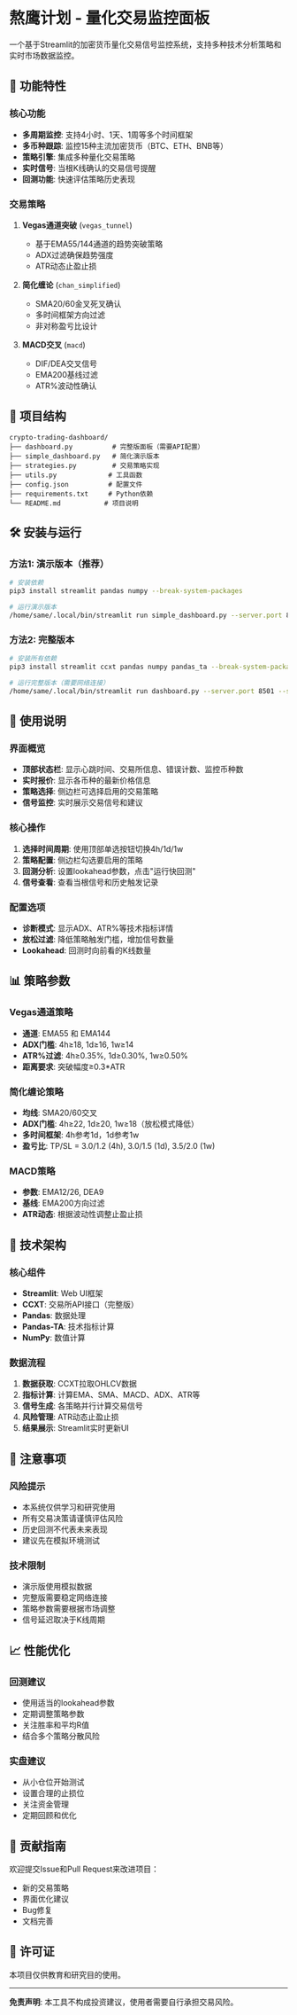 # 熬鹰计划 - 量化交易监控面板

一个基于Streamlit的加密货币量化交易信号监控系统，支持多种技术分析策略和实时市场数据监控。

## 🚀 功能特性

### 核心功能
- **多周期监控**: 支持4小时、1天、1周等多个时间框架
- **多币种跟踪**: 监控15种主流加密货币（BTC、ETH、BNB等）
- **策略引擎**: 集成多种量化交易策略
- **实时信号**: 当根K线确认的交易信号提醒
- **回测功能**: 快速评估策略历史表现

### 交易策略
1. **Vegas通道突破** (`vegas_tunnel`)
   - 基于EMA55/144通道的趋势突破策略
   - ADX过滤确保趋势强度
   - ATR动态止盈止损

2. **简化缠论** (`chan_simplified`)
   - SMA20/60金叉死叉确认
   - 多时间框架方向过滤
   - 非对称盈亏比设计

3. **MACD交叉** (`macd`)
   - DIF/DEA交叉信号
   - EMA200基线过滤
   - ATR%波动性确认

## 📁 项目结构

```
crypto-trading-dashboard/
├── dashboard.py          # 完整版面板（需要API配置）
├── simple_dashboard.py   # 简化演示版本
├── strategies.py         # 交易策略实现
├── utils.py             # 工具函数
├── config.json          # 配置文件
├── requirements.txt     # Python依赖
└── README.md           # 项目说明
```

## 🛠️ 安装与运行

### 方法1: 演示版本（推荐）
```bash
# 安装依赖
pip3 install streamlit pandas numpy --break-system-packages

# 运行演示版本
/home/same/.local/bin/streamlit run simple_dashboard.py --server.port 8501 --server.address 0.0.0.0
```

### 方法2: 完整版本
```bash
# 安装所有依赖
pip3 install streamlit ccxt pandas numpy pandas_ta --break-system-packages

# 运行完整版本（需要网络连接）
/home/same/.local/bin/streamlit run dashboard.py --server.port 8501 --server.address 0.0.0.0
```

## 🎯 使用说明

### 界面概览
- **顶部状态栏**: 显示心跳时间、交易所信息、错误计数、监控币种数
- **实时报价**: 显示各币种的最新价格信息
- **策略选择**: 侧边栏可选择启用的交易策略
- **信号监控**: 实时展示交易信号和建议

### 核心操作
1. **选择时间周期**: 使用顶部单选按钮切换4h/1d/1w
2. **策略配置**: 侧边栏勾选要启用的策略
3. **回测分析**: 设置lookahead参数，点击"运行快回测"
4. **信号查看**: 查看当根信号和历史触发记录

### 配置选项
- **诊断模式**: 显示ADX、ATR%等技术指标详情
- **放松过滤**: 降低策略触发门槛，增加信号数量
- **Lookahead**: 回测时向前看的K线数量

## 📊 策略参数

### Vegas通道策略
- **通道**: EMA55 和 EMA144
- **ADX门槛**: 4h≥18, 1d≥16, 1w≥14
- **ATR%过滤**: 4h≥0.35%, 1d≥0.30%, 1w≥0.50%
- **距离要求**: 突破幅度≥0.3*ATR

### 简化缠论策略
- **均线**: SMA20/60交叉
- **ADX门槛**: 4h≥22, 1d≥20, 1w≥18（放松模式降低）
- **多时间框架**: 4h参考1d，1d参考1w
- **盈亏比**: TP/SL = 3.0/1.2 (4h), 3.0/1.5 (1d), 3.5/2.0 (1w)

### MACD策略
- **参数**: EMA12/26, DEA9
- **基线**: EMA200方向过滤
- **ATR动态**: 根据波动性调整止盈止损

## 🔧 技术架构

### 核心组件
- **Streamlit**: Web UI框架
- **CCXT**: 交易所API接口（完整版）
- **Pandas**: 数据处理
- **Pandas-TA**: 技术指标计算
- **NumPy**: 数值计算

### 数据流程
1. **数据获取**: CCXT拉取OHLCV数据
2. **指标计算**: 计算EMA、SMA、MACD、ADX、ATR等
3. **信号生成**: 各策略并行计算交易信号
4. **风险管理**: ATR动态止盈止损
5. **结果展示**: Streamlit实时更新UI

## 🚨 注意事项

### 风险提示
- 本系统仅供学习和研究使用
- 所有交易决策请谨慎评估风险
- 历史回测不代表未来表现
- 建议先在模拟环境测试

### 技术限制
- 演示版使用模拟数据
- 完整版需要稳定网络连接
- 策略参数需要根据市场调整
- 信号延迟取决于K线周期

## 📈 性能优化

### 回测建议
- 使用适当的lookahead参数
- 定期调整策略参数
- 关注胜率和平均R值
- 结合多个策略分散风险

### 实盘建议
- 从小仓位开始测试
- 设置合理的止损位
- 关注资金管理
- 定期回顾和优化

## 🤝 贡献指南

欢迎提交Issue和Pull Request来改进项目：
- 新的交易策略
- 界面优化建议
- Bug修复
- 文档完善

## 📄 许可证

本项目仅供教育和研究目的使用。

---

**免责声明**: 本工具不构成投资建议，使用者需要自行承担交易风险。
